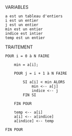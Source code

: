 ﻿VARIABLES

	a est un tableau d'entiers
	i est un entier
	j est un entier
	min est un entier
	indice est intier
	temp est un entier

TRAITEMENT

	POUR i = 0 à N FAIRE 

		min = a[i];

		POUR j = i + 1 à N FAIRE
	
			SI a[i] < min ALORS
				min <-- a[j]
				indice <-- j
			FIN SI

		FIN POUR

		temp <-- a[i]
		a[i] <-- a[indice]
		a[indice] <-- temp

	FIN POUR

